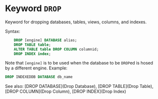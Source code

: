 # Keyword `DROP`

Keyword for dropping databases, tables, views, columns, and indexes.

Syntax:
```sql
    DROP [engine] DATABASE alias;
    DROP TABLE table;
    ALTER TABLE table DROP COLUMN columnid;
    DROP INDEX index;
```

Note that `[engine]` is to be used when the database to be `DROP`ed is hosed by a different engine. Example: 

```sql
DROP INDEXEDDB DATABASE db_name
```

See also: [DROP DATABASE](Drop Database), [DROP TABLE](Drop Table), [DROP COLUMN](Drop Column), [DROP INDEX](Drop Index)